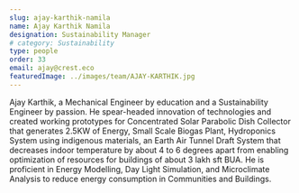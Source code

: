```yaml
---
slug: ajay-karthik-namila
name: Ajay Karthik Namila
designation: Sustainability Manager
# category: Sustainability
type: people
order: 33
email: ajay@crest.eco
featuredImage: ../images/team/AJAY-KARTHIK.jpg
---
```


Ajay Karthik, a Mechanical Engineer by education and a Sustainability Engineer by passion. He spear-headed innovation of technologies and created working prototypes for Concentrated Solar Parabolic Dish Collector that generates 2.5KW of Energy, Small Scale Biogas Plant, Hydroponics System using indigenous materials, an Earth Air Tunnel Draft System that decreases indoor temperature by about 4 to 6 degrees apart from enabling optimization of resources for buildings of about 3 lakh sft BUA.
He is proficient in Energy Modelling, Day Light Simulation, and Microclimate Analysis to reduce energy consumption in Communities and Buildings.
